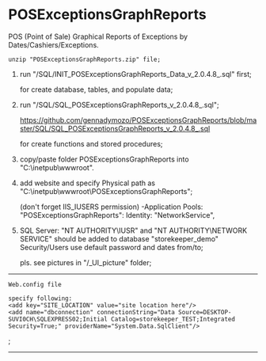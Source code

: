 # POSExceptionsGraphReports

POS (Point of Sale) Graphical Reports of Exceptions by Dates/Cashiers/Exceptions.
	
	unzip "POSExceptionsGraphReports.zip" file;

1.	run "/SQL/INIT_POSExceptionsGraphReports_Data_v_2.0.4.8_.sql" first;

	for create database, tables, and populate data;

2.	run "/SQL/SQL_POSExceptionsGraphReports_v_2.0.4.8_.sql";

	https://github.com/gennadymozo/POSExceptionsGraphReports/blob/master/SQL/SQL_POSExceptionsGraphReports_v_2.0.4.8_.sql

	for create functions and stored procedures;

3.	copy/paste folder POSExceptionsGraphReports into "C:\inetpub\wwwroot".

4.	add website and specify Physical path as "C:\inetpub\wwwroot\POSExceptionsGraphReports";

	(don't forget IIS_IUSERS permission) -Application Pools: "POSExceptionsGraphReports": Identity: "NetworkService",

5.	SQL Server: "NT AUTHORITY\IUSR" and "NT AUTHORITY\NETWORK SERVICE" should be added to database "storekeeper_demo" Security/Users
	use default password and dates from/to; 
	
	pls. see pictures in "/_UI_picture" folder;

---   ---   ---   ---   ---   ---   ---   ---   ---   ---   ---   ---   ---   ---   ---   ---   ---   ---   
	Web.config file

	specify following:
	<add key="SITE_LOCATION" value="site location here"/>
	<add name="dbconnection" connectionString="Data Source=DESKTOP-SUVI0CH\SQLEXPRESS02;Initial Catalog=storekeeper_TEST;Integrated Security=True;" providerName="System.Data.SqlClient"/>
;
---   ---   ---   ---   ---   ---   ---   ---   ---   ---   ---   ---   ---   ---   ---   ---   ---   ---   


